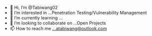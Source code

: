 - 👋 Hi, I’m @Tabiwang02
- 👀 I’m interested in ...Penetration Testing/Vulnerability Management
- 🌱 I’m currently learning ...
- 💞️ I’m looking to collaborate on ...Open Projects
- 📫 How to reach me ...atabiwang@outlook.com

<!---
Tabiwang02/Tabiwang02 is a ✨ special ✨ repository because its `README.md` (this file) appears on your GitHub profile.
You can click the Preview link to take a look at your changes.
--->
